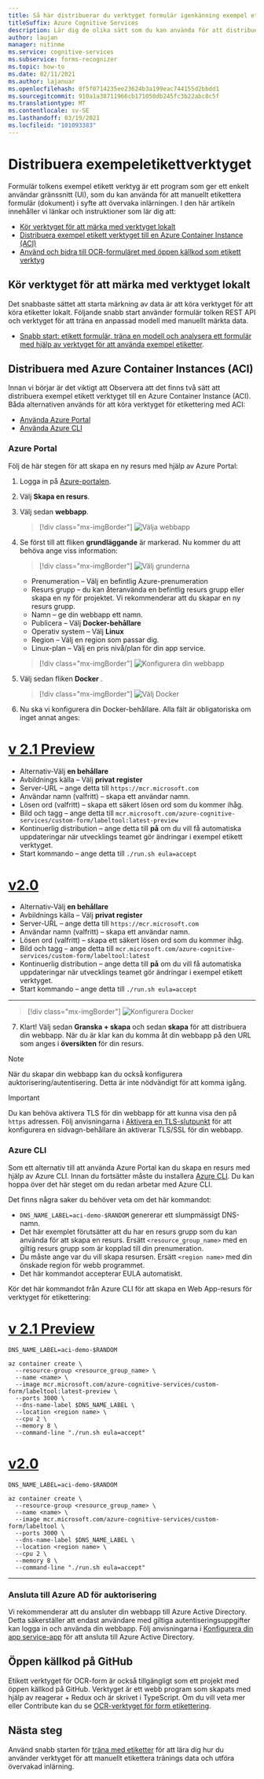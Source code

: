 ```yaml
---
title: Så här distribuerar du verktyget formulär igenkänning exempel etiketting
titleSuffix: Azure Cognitive Services
description: Lär dig de olika sätt som du kan använda för att distribuera formulär tolkens exempel etikett verktyg som hjälper dig med övervakad inlärning.
author: laujan
manager: nitinme
ms.service: cognitive-services
ms.subservice: forms-recognizer
ms.topic: how-to
ms.date: 02/11/2021
ms.author: lajanuar
ms.openlocfilehash: 0f5f0714235ee23624b3a199eac744155d2bbdd1
ms.sourcegitcommit: 910a1a38711966cb171050db245fc3b22abc8c5f
ms.translationtype: MT
ms.contentlocale: sv-SE
ms.lasthandoff: 03/19/2021
ms.locfileid: "101093383"
---
```

# <a name="deploy-the-sample-labeling-tool"></a>Distribuera exempeletikettverktyget

Formulär tolkens exempel etikett verktyg är ett program som ger ett enkelt användar gränssnitt (UI), som du kan använda för att manuellt etikettera formulär (dokument) i syfte att övervaka inlärningen. I den här artikeln innehåller vi länkar och instruktioner som lär dig att:

* [Kör verktyget för att märka med verktyget lokalt](#run-the-sample-labeling-tool-locally)
* [Distribuera exempel etikett verktyget till en Azure Container Instance (ACI)](#deploy-with-azure-container-instances-aci)
* [Använd och bidra till OCR-formuläret med öppen källkod som etikett verktyg](#open-source-on-github)

## <a name="run-the-sample-labeling-tool-locally"></a>Kör verktyget för att märka med verktyget lokalt

Det snabbaste sättet att starta märkning av data är att köra verktyget för att köra etiketter lokalt. Följande snabb start använder formulär tolken REST API och verktyget för att träna en anpassad modell med manuellt märkta data. 

* [Snabb start: etikett formulär, träna en modell och analysera ett formulär med hjälp av verktyget för att använda exempel etiketter](./quickstarts/label-tool.md).

## <a name="deploy-with-azure-container-instances-aci"></a>Distribuera med Azure Container Instances (ACI)

Innan vi börjar är det viktigt att Observera att det finns två sätt att distribuera exempel etikett verktyget till en Azure Container Instance (ACI). Båda alternativen används för att köra verktyget för etikettering med ACI:

* [Använda Azure Portal](#azure-portal)
* [Använda Azure CLI](#azure-cli)

### <a name="azure-portal"></a>Azure Portal

Följ de här stegen för att skapa en ny resurs med hjälp av Azure Portal: 

1. Logga in på [Azure-portalen](https://portal.azure.com/signin/index/).
2. Välj **Skapa en resurs**.
3. Välj sedan **webbapp**.

   > [!div class="mx-imgBorder"]
   > ![Välja webbapp](./media/quickstarts/create-web-app.png)

4. Se först till att fliken **grundläggande** är markerad. Nu kommer du att behöva ange viss information:

   > [!div class="mx-imgBorder"]
   > ![Välj grunderna](./media/quickstarts/select-basics.png)
   * Prenumeration – Välj en befintlig Azure-prenumeration
   * Resurs grupp – du kan återanvända en befintlig resurs grupp eller skapa en ny för projektet. Vi rekommenderar att du skapar en ny resurs grupp.
   * Namn – ge din webbapp ett namn. 
   * Publicera – Välj **Docker-behållare**
   * Operativ system – Välj **Linux**
   * Region – Välj en region som passar dig.
   * Linux-plan – Välj en pris nivå/plan för din app service. 

   > [!div class="mx-imgBorder"]
   > ![Konfigurera din webbapp](./media/quickstarts/select-docker.png)

5. Välj sedan fliken **Docker** .

   > [!div class="mx-imgBorder"]
   > ![Välj Docker](./media/quickstarts/select-docker.png)

6. Nu ska vi konfigurera din Docker-behållare. Alla fält är obligatoriska om inget annat anges:
<!-- markdownlint-disable MD025 -->
# <a name="v21-preview"></a>[v 2.1 Preview](#tab/v2-1)

* Alternativ-Välj **en behållare**
* Avbildnings källa – Välj **privat register** 
* Server-URL – ange detta till `https://mcr.microsoft.com`
* Användar namn (valfritt) – skapa ett användar namn. 
* Lösen ord (valfritt) – skapa ett säkert lösen ord som du kommer ihåg.
* Bild och tagg – ange detta till `mcr.microsoft.com/azure-cognitive-services/custom-form/labeltool:latest-preview`
* Kontinuerlig distribution – ange detta till **på** om du vill få automatiska uppdateringar när utvecklings teamet gör ändringar i exempel etikett verktyget.
* Start kommando – ange detta till `./run.sh eula=accept`

# <a name="v20"></a>[v2.0](#tab/v2-0)  

* Alternativ-Välj **en behållare**
* Avbildnings källa – Välj **privat register** 
* Server-URL – ange detta till `https://mcr.microsoft.com`
* Användar namn (valfritt) – skapa ett användar namn. 
* Lösen ord (valfritt) – skapa ett säkert lösen ord som du kommer ihåg.
* Bild och tagg – ange detta till `mcr.microsoft.com/azure-cognitive-services/custom-form/labeltool:latest`
* Kontinuerlig distribution – ange detta till **på** om du vill få automatiska uppdateringar när utvecklings teamet gör ändringar i exempel etikett verktyget.
* Start kommando – ange detta till `./run.sh eula=accept`

 ---

   > [!div class="mx-imgBorder"]
   > ![Konfigurera Docker](./media/quickstarts/configure-docker.png)

7. Klart! Välj sedan **Granska + skapa** och sedan **skapa** för att distribuera din webbapp. När du är klar kan du komma åt din webbapp på den URL som anges i **översikten** för din resurs.

> [!NOTE]
> När du skapar din webbapp kan du också konfigurera auktorisering/autentisering. Detta är inte nödvändigt för att komma igång.

> [!IMPORTANT]
> Du kan behöva aktivera TLS för din webbapp för att kunna visa den på `https` adressen. Följ anvisningarna i [Aktivera en TLS-slutpunkt](../../container-instances/container-instances-container-group-ssl.md) för att konfigurera en sidvagn-behållare än aktiverar TLS/SSL för din webbapp.
<!-- markdownlint-disable MD001 -->
### <a name="azure-cli"></a>Azure CLI

Som ett alternativ till att använda Azure Portal kan du skapa en resurs med hjälp av Azure CLI. Innan du fortsätter måste du installera [Azure CLI](/cli/azure/install-azure-cli). Du kan hoppa över det här steget om du redan arbetar med Azure CLI. 

Det finns några saker du behöver veta om det här kommandot:

* `DNS_NAME_LABEL=aci-demo-$RANDOM` genererar ett slumpmässigt DNS-namn. 
* Det här exemplet förutsätter att du har en resurs grupp som du kan använda för att skapa en resurs. Ersätt `<resource_group_name>` med en giltig resurs grupp som är kopplad till din prenumeration. 
* Du måste ange var du vill skapa resursen. Ersätt `<region name>` med din önskade region för webb programmet.
* Det här kommandot accepterar EULA automatiskt.

Kör det här kommandot från Azure CLI för att skapa en Web App-resurs för verktyget för etikettering:

<!-- markdownlint-disable MD024 -->
# <a name="v21-preview"></a>[v 2.1 Preview](#tab/v2-1)

```azurecli
DNS_NAME_LABEL=aci-demo-$RANDOM

az container create \
  --resource-group <resource_group_name> \
  --name <name> \
  --image mcr.microsoft.com/azure-cognitive-services/custom-form/labeltool:latest-preview \
  --ports 3000 \
  --dns-name-label $DNS_NAME_LABEL \
  --location <region name> \
  --cpu 2 \
  --memory 8 \
  --command-line "./run.sh eula=accept"

```

# <a name="v20"></a>[v2.0](#tab/v2-0)


```azurecli
DNS_NAME_LABEL=aci-demo-$RANDOM

az container create \
  --resource-group <resource_group_name> \
  --name <name> \
  --image mcr.microsoft.com/azure-cognitive-services/custom-form/labeltool \
  --ports 3000 \
  --dns-name-label $DNS_NAME_LABEL \
  --location <region name> \
  --cpu 2 \
  --memory 8 \
  --command-line "./run.sh eula=accept"
``` 


---

### <a name="connect-to-azure-ad-for-authorization"></a>Ansluta till Azure AD för auktorisering

Vi rekommenderar att du ansluter din webbapp till Azure Active Directory. Detta säkerställer att endast användare med giltiga autentiseringsuppgifter kan logga in och använda din webbapp. Följ anvisningarna i [Konfigurera din app service-app](../../app-service/configure-authentication-provider-aad.md) för att ansluta till Azure Active Directory.

## <a name="open-source-on-github"></a>Öppen källkod på GitHub

Etikett verktyget för OCR-form är också tillgängligt som ett projekt med öppen källkod på GitHub. Verktyget är ett webb program som skapats med hjälp av reagerar + Redux och är skrivet i TypeScript. Om du vill veta mer eller Contribute kan du se [OCR-verktyget för form etikettering](https://github.com/microsoft/OCR-Form-Tools/blob/master/README.md).

## <a name="next-steps"></a>Nästa steg

Använd snabb starten för [träna med etiketter](./quickstarts/label-tool.md) för att lära dig hur du använder verktyget för att manuellt etikettera tränings data och utföra övervakad inlärning.